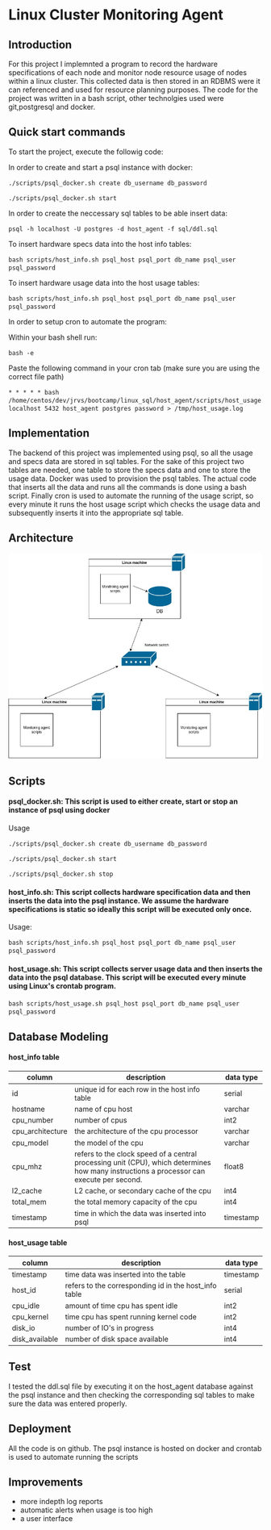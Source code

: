# Linux Cluster Monitoring Agent


## Introduction

For this project I implemnted a program to record the hardware specifications of each node and monitor node resource usage of nodes within a linux cluster. This collected data is then stored in an RDBMS were it can referenced and used for resource planning purposes. The code for the project was written in a bash script, other technolgies used were git,postgresql and docker.


## Quick start commands
To start the project, execute the followig code:

In order to create and start a psql instance with docker:
```
./scripts/psql_docker.sh create db_username db_password

```

```
./scripts/psql_docker.sh start
```
 In order to create the neccessary sql tables to be able insert data:
```
psql -h localhost -U postgres -d host_agent -f sql/ddl.sql

```
 To insert hardware specs data into the host info tables:
```
bash scripts/host_info.sh psql_host psql_port db_name psql_user psql_password

```
To insert hardware usage data into the host usage tables:
```
bash scripts/host_info.sh psql_host psql_port db_name psql_user psql_password
```
In order to setup cron to automate the program:

Within your bash shell run:
```
bash -e

```
Paste the following command in your cron tab
(make sure you are using the correct file path)
```
* * * * * bash /home/centos/dev/jrvs/bootcamp/linux_sql/host_agent/scripts/host_usage.sh localhost 5432 host_agent postgres password > /tmp/host_usage.log
```

## Implementation

The backend of this project was implemented using psql, so all the usage and specs data are stored in sql tables. For the sake of this project two tables are needed, one table to store the specs data and one to store the usage data. Docker was used to provision the psql tables. The actual code that inserts all the data and runs all the commands is done using a bash script. Finally cron is used to automate the running of the usage script, so every minute it runs the host usage script which checks the usage data and subsequently inserts it into the appropriate sql table.

## Architecture

![architecture](./assets/architecture4.jpg)

## Scripts
#### psql\_docker.sh: This script is used to either create, start or stop  an instance of psql using docker
Usage
```
./scripts/psql_docker.sh create db_username db_password

```

```
./scripts/psql_docker.sh start

```

```
./scripts/psql_docker.sh stop

```

#### host\_info.sh: This script collects hardware specification data and then inserts the data into the psql instance. We assume the hardware specifications is static so ideally this script will be executed only once.
Usage:
```
bash scripts/host_info.sh psql_host psql_port db_name psql_user psql_password

```

#### host\_usage.sh: This script collects server usage data and then inserts the data into the psql database. This script will be executed every minute using Linux's crontab program.

```
bash scripts/host_usage.sh psql_host psql_port db_name psql_user psql_password

```

## Database Modeling

#### host\_info table

|column | description| data type|
|-------|------------|---------------------------------|
| id    | unique id for each row in the host info table| serial|
| hostname| name of cpu host| varchar|
| cpu\_number | number of cpus| int2 |
|cpu\_architecture| the architecture of the cpu processor| varchar|
|cpu\_model | the model of the cpu | varchar |
|cpu\_mhz | refers to the clock speed of a central processing unit (CPU), which determines how many instructions a processor can execute per second.| float8 |
|l2\_cache | L2 cache, or secondary cache of the cpu| int4|
|total\_mem | the total memory capacity of the cpu| int4|
|timestamp | time in which the data was inserted into psql | timestamp |


#### host\_usage table


|column| description| data type|
|------|------------|----------|
| timestamp | time data was inserted into the table | timestamp|
| host\_id | refers to the corresponding id in the host\_info table| serial|
| cpu\_idle | amount of time cpu has spent idle| int2|
| cpu\_kernel | time cpu has spent running kernel code| int2|
| disk\_io | number of IO's in progress | int4|
| disk\_available | number of disk space available | int4 |


## Test
I tested the ddl.sql file by executing it on the host\_agent database against the psql instance and then checking the corresponding sql tables to make sure the data was entered properly.

## Deployment
All the code is on github. The psql instance is hosted on docker and crontab is used to automate running the scripts

## Improvements

- more indepth log reports
- automatic alerts when usage is too high
- a user interface

